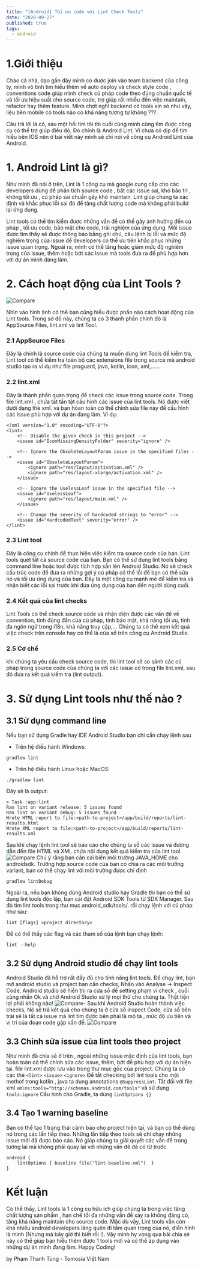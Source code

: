 ```yaml
---
title: "[Android] Tối ưu code với Lint Check Tools"
date: "2020-09-27"
published: true
tags:
  - android
---
```


# 1.Giới thiệu
Chào cả nhà, dạo gần đây mình có được join vào team backend của công ty, mình vô tình tìm hiểu thêm về auto deploy và check style code , conventions code giúp mình check cú pháp code theo đúng chuẩn quốc tế và tối ưu hiệu suất cho source code, trợ giúp rất nhiều đến việc maintain, refactor hay thêm feature. Mình chợt nghĩ backend có tools xịn sò như vậy, liệu bên mobile có tools nào có khả năng tương tự không ???. 

Câu trả lời là có, sau một hồi tìm tòi thì cuối cùng mình cũng tìm được công cụ có thể trợ giúp điều đó. Đó chính là Android Lint. Vì chưa có dịp để tìm hiểu bên IOS nên ở bài viết này mình sẽ chỉ nói về công cụ Android Lint của Android.

# 1. Android Lint là gì?
Như mình đã nói ở trên, Lint là 1 công cụ mà google cung cấp cho các developers dùng để phân tích source code , bắt các issue sai, khó bảo trì , không tối ưu , cú pháp sai chuẩn gây khó maintain. Lint giúp chúng ta xác định và khắc phục lỗi sai đó để tăng chất lượng code mà không phải build lại ứng dụng. 

Lint tools có thể tìm kiếm được những vấn đề có thể gây ảnh hưởng đến cú pháp , tối ưu code, bảo mật cho code, trải nghiệm của ứng dụng. Mỗi issue được tìm thấy sẽ được thông báo bằng ghi chú, câu lệnh bị lỗi và mức độ nghiêm trọng của issue để developers có thể ưu tiên khắc phục những issue quan trọng. Ngoài ra, mình có thể tăng hoặc giảm mức độ nghiêm trọng của issue, thêm hoặc bớt các issue mà tools đưa ra để phù hợp hơn với dự án mình đang làm.

# 2. Cách hoạt động của Lint Tools ?

![Compare](https://developer.android.com/studio/images/write/lint.png)

Nhìn vào hình ảnh có thể bạn cũng hiểu được phần nào cách hoạt động của Lint tools. Trong sơ đồ này, chúng ta có 3 thành phần chính đó là AppSource Files, lint.xml và lint Tool.

### 2.1 AppSource Files
Đây là chính là source code của chúng ta muốn dùng lint Tools để kiểm tra, Lint tool có thể kiểm tra toàn bộ các extensions file trong source mà android studio tạo ra  ví dụ như file proguard, java, kotlin, icon, xml,......

### 2.2 lint.xml
Đây là thành phần quan trọng để check các issue trong source code. Trong file lint.xml , chứa tất tần tật cấu hình các issue của lint tools. Nó được viết dưới dạng thẻ xml. và bạn hòan toàn có thể chỉnh sửa file này để cấu hình các issue phù hợp với dự án đang làm. Ví dụ:
```
<?xml version="1.0" encoding="UTF-8"?>
<lint>
    <!-- Disable the given check in this project -->
    <issue id="IconMissingDensityFolder" severity="ignore" />

    <!-- Ignore the ObsoleteLayoutParam issue in the specified files -->
    <issue id="ObsoleteLayoutParam">
        <ignore path="res/layout/activation.xml" />
        <ignore path="res/layout-xlarge/activation.xml" />
    </issue>

    <!-- Ignore the UselessLeaf issue in the specified file -->
    <issue id="UselessLeaf">
        <ignore path="res/layout/main.xml" />
    </issue>

    <!-- Change the severity of hardcoded strings to "error" -->
    <issue id="HardcodedText" severity="error" />
</lint>
```
### 2.3 Lint tool
Đây là công cụ chính để thực hiện việc kiểm tra source code của bạn. Lint tools quét tất cả source code của bạn. Bạn có thể sử dụng lint tools bằng command line hoặc tool được tích hợp sẵn lên Android Studio. Nó sẽ check cấu trúc code để đưa ra những gợi ý cú pháp có thể lỗi để bạn có thể sửa nó và tối ưu ứng dụng của bạn. Đây là một công cụ mạnh mẽ để kiểm tra và nhận biết các lỗi sai trước khi đưa ứng dụng của bạn đến người dùng cuối.

### 2.4 Kết quả của lint checks
Lint Tools có thể check source code và nhận diện được các vấn đề về convention, tính đúng đắn của cú pháp, tính bảo mật, khả năng tối ưu, tính đa ngôn ngữ trong i18n, khả năng truy cập,...
Chúng ta có thể xem kết quả việc check trên console hay có thể là cửa sổ trên công cụ Android Studio.

### 2.5 Cơ chế

khi chúng ta yêu cầu check source code, thì lint tool sẽ so sánh các cú pháp trong source code của chúng ta với các issue có trong file lint.xml, sau đó đưa ra kết quả kiểm tra (lint output).

# 3. Sử dụng Lint tools như thế nào ?

## 3.1 Sử dụng command line
Nếu bạn sử dụng Gradle hay IDE Android Studio bạn chỉ cần chạy lệnh sau
- Trên hệ điều hành Windows:
```
gradlew lint
```
- Trên hệ điều hành Linux hoặc MacOS:
```
./gradlew lint
```
Đây sẽ là output:
```
> Task :app:lint
Ran lint on variant release: 5 issues found
Ran lint on variant debug: 5 issues found
Wrote HTML report to file:<path-to-project>/app/build/reports/lint-results.html
Wrote XML report to file:<path-to-project>/app/build/reports/lint-results.xml
```
Sau khi chạy lệnh lint tool sẽ báo cáo cho chúng ta số các issue và đường dẫn đến file HTML và XML chứa nội dung kết quả kiểm tra của lint tool.
![Compare](https://developer.android.com/studio/images/write/html_lint_report.png)
Chú ý rằng bạn cần cài biến môi trường JAVA_HOME cho androidsdk.
Trường hợp source code của bạn có chia ra các môi trường variant, bạn có thể chạy lint với môi trường được chỉ định
```
gradlew lintDebug
```
Ngoài ra, nếu bạn không dùng Android studio hay Gradle thì bạn có thể sử dụng lint tools độc lập, bạn cài đặt Android SDK Tools từ SDK Manager. Sau đó tìm lint tools trong thư mục android_sdk/tools/. rồi chạy lệnh với cú pháp như sau:
```
lint [flags] <project directory>
```
Để có thể thấy các flag và các tham số của lệnh bạn chạy lệnh:
```
lint --help
```
## 3.2 Sử dụng Android studio để chạy lint tools
Android Studio đã hỗ trợ rất đầy đủ cho tính năng lint tools. Để chạy lint, bạn mở android studio và project bạn cần checks, Nhấn vào Analyse -> Inspect Code, Android studio sẽ hiển thị ra cửa sổ để setting phạm vi check , cuối cùng nhấn Ok và chờ Android Studio xử lý mọi thứ cho chúng ta. Thật tiện lợi phải không nào!
![Compare](https://developer.android.com/studio/images/write/chooseinspectionscope_2x.png)- Sau khi Android Studio hoàn thành việc checks, Nó sẽ trả kết quả cho chúng ta ở cửa sổ inspect Code, cửa sổ bên trái sẽ là tất cả issue mà lint tìm được bên phải là mô tả , mức độ ưu tiên và vị trí của đoạn code gặp vấn đề.
![Compare](https://developer.android.com/studio/images/write/inspectandfix_2x.png)
## 3.3 Chỉnh sửa issue của lint tools theo project
Như mình đã chia sẻ ở trên , ngoài những issue mặc định của lint tools, bạn hoàn toàn có thể chỉnh sửa các issue, thêm, bớt để phù hợp với dự án hiện tại. file lint.xml được lưu vào trong  thư mục gốc của project.
Chúng ta có các thẻ `<lint>` `<issue>` `<ignore>` 
Để tắt checking bởi lint tools cho một methof trong kotlin , java ta dung annotations `@SuppressLint`. Tắt đối với file xml `xmlns:tools="http://schemas.android.com/tools"` và sử dụng `tools:ignore`
Cấu hình cho Gradle, ta dùng `lintOptions {}`
## 3.4 Tạo 1 warning baseline
Bạn có thể tạo 1 trạng thái cảnh báo cho project hiện tại, và bạn có thể dùng nó trong các lần tiếp theo. Những lần tiếp theo tools sẽ chỉ chạy những issue mới đã được báo cáo. Nó giúp chúng ta giải quyết các vấn đề trong tương lai mà không phải quay lại với những vấn đề đã có từ trước.
```
android { 
	lintOptions { baseline file("lint-baseline.xml")  }  
}
```
# Kết luận
Có thể thấy, Lint tools là 1 công cụ hữu ích giúp chúng ta trong việc tăng chất lượng sản phẩm , hạn chế tối đa những vấn đề xảy ra không đáng có, tăng khả năng maintain cho source code. Mặc dù vậy, Lint tools vẫn còn khá nhiều android developers lãng quên đi tầm quan trọng của nó, điển hình là mình (Nhưng mà bây giờ thì biết rồi !). Vậy mình hy vọng qua bài chia sẻ này có thể giúp bạn hiểu thêm được 1 tools mới và có thể áp dụng vào những dự án mình đang làm. Happy Coding!

by Phạm Thanh Tùng - Tomosia Việt Nam

